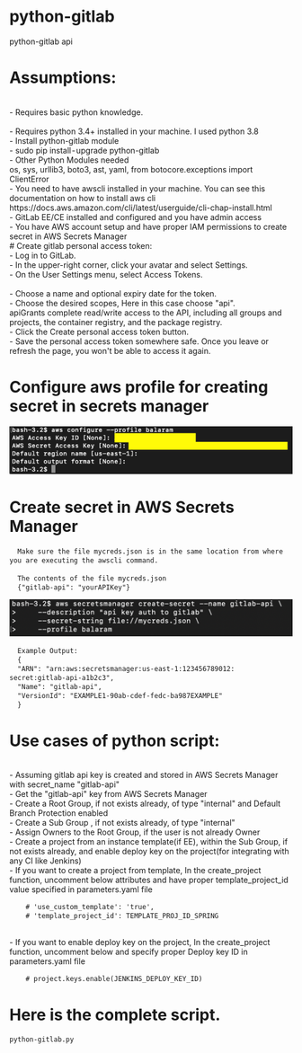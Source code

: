 # python-gitlab
python-gitlab api 

# Assumptions:
<br />
- Requires basic python knowledge.
<br />
<br />
- Requires python 3.4+ installed in your machine. I used python 3.8
<br />
- Install python-gitlab module
<br />
- sudo pip install - upgrade python-gitlab
<br />
- Other Python Modules needed
<br />
  os, sys, urllib3, boto3, ast, yaml, from botocore.exceptions import ClientError
<br />
- You need to have awscli installed in your machine. You can see this documentation on how to install aws cli
<br />
  https://docs.aws.amazon.com/cli/latest/userguide/cli-chap-install.html
<br />
- GitLab EE/CE installed and configured and you have admin access
<br />
- You have AWS account setup and have proper IAM permissions to create secret in AWS Secrets Manager
<br />
# Create gitlab personal access token:
<br />
- Log in to GitLab.
<br />
- In the upper-right corner, click your avatar and select Settings.
<br />
- On the User Settings menu, select Access Tokens.
<br /><br />
- Choose a name and optional expiry date for the token.
<br />
- Choose the desired scopes, Here in this case choose "api". 
<br />
  apiGrants complete read/write access to the API, including all groups and projects, the container registry, and the package registry.
<br />
- Click the Create personal access token button.
<br />
- Save the personal access token somewhere safe. Once you leave or refresh the page, you won't be able to access it again.
    

# Configure aws profile for creating secret in secrets manager

   ![picture](img/awscli_profile.png)


  # Create secret in AWS Secrets Manager
      Make sure the file mycreds.json is in the same location from where you are executing the awscli command.  
      
      The contents of the file mycreds.json
      {"gitlab-api": "yourAPIKey"}

   ![picture](img/secretsmanager.png)

      Example Output:
      {
      "ARN": "arn:aws:secretsmanager:us-east-1:123456789012: secret:gitlab-api-a1b2c3",
      "Name": "gitlab-api",
      "VersionId": "EXAMPLE1-90ab-cdef-fedc-ba987EXAMPLE"
      }



# Use cases of python script:
<br />
- Assuming gitlab api key is created and stored in AWS Secrets Manager with secret_name "gitlab-api"
<br />
- Get the "gitlab-api" key from AWS Secrets Manager
<br />
- Create a Root Group, if not exists already, of type "internal" and Default Branch Protection enabled
<br />
- Create a Sub Group , if not exists already, of type "internal"
<br />
- Assign Owners to the Root Group, if the user is not already Owner
<br />
- Create a project from an instance template(if EE), within the Sub Group, if not exists already, and enable deploy key on the project(for integrating with any CI like Jenkins)
<br />
- If you want to create a project from template, In the create_project function, uncomment below attributes and have proper template_project_id value specified in parameters.yaml file
<br />

        # 'use_custom_template': 'true',
        # 'template_project_id': TEMPLATE_PROJ_ID_SPRING
 <br />  
- If you want to enable deploy key on the project, In the create_project function, uncomment below and specify proper Deploy key ID in parameters.yaml file

        # project.keys.enable(JENKINS_DEPLOY_KEY_ID)


# Here is the complete script. 
    python-gitlab.py
